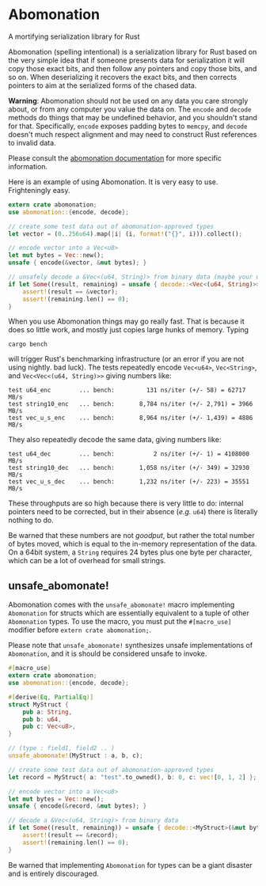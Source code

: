 # Abomonation
A mortifying serialization library for Rust

Abomonation (spelling intentional) is a serialization library for Rust based on the very simple idea that if someone presents data for serialization it will copy those exact bits, and then follow any pointers and copy those bits, and so on. When deserializing it recovers the exact bits, and then corrects pointers to aim at the serialized forms of the chased data.

**Warning**: Abomonation should not be used on any data you care strongly about, or from any computer you value the data on. The `encode` and `decode` methods do things that may be undefined behavior, and you shouldn't stand for that. Specifically, `encode` exposes padding bytes to `memcpy`, and `decode` doesn't much respect alignment and may need to construct Rust references to invalid data.

Please consult the [abomonation documentation](https://frankmcsherry.github.com/abomonation) for more specific information.

Here is an example of using Abomonation. It is very easy to use. Frighteningly easy.

```rust
extern crate abomonation;
use abomonation::{encode, decode};

// create some test data out of abomonation-approved types
let vector = (0..256u64).map(|i| (i, format!("{}", i))).collect();

// encode vector into a Vec<u8>
let mut bytes = Vec::new();
unsafe { encode(&vector, &mut bytes); }

// unsafely decode a &Vec<(u64, String)> from binary data (maybe your utf8 are lies!).
if let Some((result, remaining) = unsafe { decode::<Vec<(u64, String)>>(&mut bytes) } {
    assert!(result == &vector);
    assert!(remaining.len() == 0);
}
```

When you use Abomonation things may go really fast. That is because it does so little work, and mostly just copies large hunks of memory. Typing

    cargo bench

will trigger Rust's benchmarking infrastructure (or an error if you are not using nightly. bad luck). The tests repeatedly encode `Vec<u64>`, `Vec<String>`, and `Vec<Vec<(u64, String)>>` giving numbers like:

    test u64_enc        ... bench:         131 ns/iter (+/- 58) = 62717 MB/s
    test string10_enc   ... bench:       8,784 ns/iter (+/- 2,791) = 3966 MB/s
    test vec_u_s_enc    ... bench:       8,964 ns/iter (+/- 1,439) = 4886 MB/s

They also repeatedly decode the same data, giving numbers like:

    test u64_dec        ... bench:           2 ns/iter (+/- 1) = 4108000 MB/s
    test string10_dec   ... bench:       1,058 ns/iter (+/- 349) = 32930 MB/s
    test vec_u_s_dec    ... bench:       1,232 ns/iter (+/- 223) = 35551 MB/s

These throughputs are so high because there is very little to do: internal pointers need to be corrected, but in their absence (*e.g.* `u64`) there is literally nothing to do.

Be warned that these numbers are not *goodput*, but rather the total number of bytes moved, which is equal to the in-memory representation of the data. On a 64bit system, a `String` requires 24 bytes plus one byte per character, which can be a lot of overhead for small strings.

## unsafe_abomonate!

Abomonation comes with the `unsafe_abomonate!` macro implementing `Abomonation` for structs which are essentially equivalent to a tuple of other `Abomonation` types. To use the macro, you must put the `#[macro_use]` modifier before `extern crate abomonation;`.

Please note that `unsafe_abomonate!` synthesizes unsafe implementations of `Abomonation`, and it is should be considered unsafe to invoke.

```rust
#[macro_use]
extern crate abomonation;
use abomonation::{encode, decode};

#[derive(Eq, PartialEq)]
struct MyStruct {
    pub a: String,
    pub b: u64,
    pub c: Vec<u8>,
}

// (type : field1, field2 .. )
unsafe_abomonate!(MyStruct : a, b, c);

// create some test data out of abomonation-approved types
let record = MyStruct{ a: "test".to_owned(), b: 0, c: vec![0, 1, 2] };

// encode vector into a Vec<u8>
let mut bytes = Vec::new();
unsafe { encode(&record, &mut bytes); }

// decode a &Vec<(u64, String)> from binary data
if let Some((result, remaining)) = unsafe { decode::<MyStruct>(&mut bytes) } {
    assert!(result == &record);
    assert!(remaining.len() == 0);
}
```

Be warned that implementing `Abomonation` for types can be a giant disaster and is entirely discouraged.
